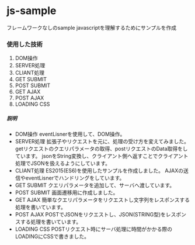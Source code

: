 # js-sample
フレームワークなしのsample
javascriptを理解するためにサンプルを作成

### 使用した技術
1. DOM操作
2. SERVER処理
3. CLIANT処理
4. GET SUBMIT
5. POST SUBMIT
6. GET AJAX
7. POST AJAX
8. LOADING CSS

##### 説明
- DOM操作
eventLisnerを使用して、DOM操作。
- SERVER処理
拡張子やリクエストを元に、処理の受け方を変えてみました。
getリクエストのクエリパラメータの取得、postリクエストのData取得をしています。
jsonをString変換し、クライアント側へ返すことでクライアント処理でJSONを扱えるようにしています。
- CLIANT処理
ES2015(ES6)を使用したサンプルを作成しました。
AJAXの送信やeventLisnerでハンドリングをしています。
- GET SUBMIT
クエリパラメータを追加して、サーバへ渡しています。
- POST SUBMIT
画面遷移用に作成しました。
- GET AJAX
簡単なクエリパラメータをリクエストし文字列をレスポンスする処理を書いています。
- POST AJAX
POSTでJSONをリクエストし、JSON(STRING型)をレスポンスする処理を書いています。
- LOADING CSS
POSTリクエスト時にサーバ処理に時間がかかる際のLOADINGにCSSで書きました。
